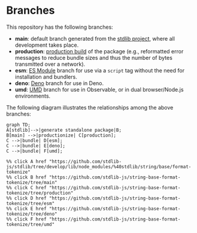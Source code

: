 <!--

@license Apache-2.0

Copyright (c) 2022 The Stdlib Authors.

Licensed under the Apache License, Version 2.0 (the "License");
you may not use this file except in compliance with the License.
You may obtain a copy of the License at

    http://www.apache.org/licenses/LICENSE-2.0

Unless required by applicable law or agreed to in writing, software
distributed under the License is distributed on an "AS IS" BASIS,
WITHOUT WARRANTIES OR CONDITIONS OF ANY KIND, either express or implied.
See the License for the specific language governing permissions and
limitations under the License.

-->

# Branches

This repository has the following branches:

-   **main**: default branch generated from the [stdlib project][stdlib-url], where all development takes place.
-   **production**: [production build][production-url] of the package (e.g., reformatted error messages to reduce bundle sizes and thus the number of bytes transmitted over a network).
-   **esm**: [ES Module][esm-url] branch for use via a `script` tag without the need for installation and bundlers.
-   **deno**: [Deno][deno-url] branch for use in Deno.
-   **umd**: [UMD][umd-url] branch for use in Observable, or in dual browser/Node.js environments.

The following diagram illustrates the relationships among the above branches:

```mermaid
graph TD;
A[stdlib]-->|generate standalone package|B;
B[main] -->|productionize| C[production];
C -->|bundle| D[esm];
C -->|bundle| E[deno];
C -->|bundle| F[umd];

%% click A href "https://github.com/stdlib-js/stdlib/tree/develop/lib/node_modules/%40stdlib/string/base/format-tokenize"
%% click B href "https://github.com/stdlib-js/string-base-format-tokenize/tree/main"
%% click C href "https://github.com/stdlib-js/string-base-format-tokenize/tree/production"
%% click D href "https://github.com/stdlib-js/string-base-format-tokenize/tree/esm"
%% click E href "https://github.com/stdlib-js/string-base-format-tokenize/tree/deno"
%% click F href "https://github.com/stdlib-js/string-base-format-tokenize/tree/umd"
```

[stdlib-url]: https://github.com/stdlib-js/stdlib/tree/develop/lib/node_modules/%40stdlib/string/base/format-tokenize
[production-url]: https://github.com/stdlib-js/string-base-format-tokenize/tree/production
[deno-url]: https://github.com/stdlib-js/string-base-format-tokenize/tree/deno
[umd-url]: https://github.com/stdlib-js/string-base-format-tokenize/tree/umd
[esm-url]: https://github.com/stdlib-js/string-base-format-tokenize/tree/esm